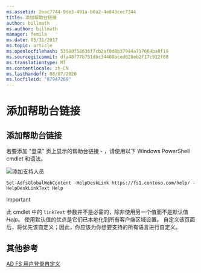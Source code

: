 ```yaml
---
ms.assetid: 2bac7744-9de3-491a-b0a2-4e843cec7344
title: 添加帮助台链接
author: billmath
ms.author: billmath
manager: femila
ms.date: 05/31/2017
ms.topic: article
ms.openlocfilehash: 53580f58636f7cb2af0d8b37944a717664ba0f19
ms.sourcegitcommit: dfa48f77b751dbc34409aced628eb2f17c912f08
ms.translationtype: MT
ms.contentlocale: zh-CN
ms.lasthandoff: 08/07/2020
ms.locfileid: "87947269"
---
```

# <a name="add-help-desk-link"></a>添加帮助台链接


## <a name="to-add-a-help-desk-link"></a>添加帮助台链接
若要添加 "登录" 页上显示的帮助台链接 \- ，请使用以下 Windows PowerShell cmdlet 和语法。

![添加支持人员](media/AD-FS-user-sign-in-customization/ADFS_Blue_Custom2.png)


`Set-AdfsGlobalWebContent -HelpDeskLink https://fs1.contoso.com/help/ -HelpDeskLinkText Help`


> [!IMPORTANT]
> 此 cmdlet 中的 `linkText` 参数并不是必需的，除非使用另一个值而不是默认值 *Help*。 使用默认值的优点是它们已本地化到所有客户端区域设置。 自定义该页面后，将优先该自定义；因此，你应该为你想要支持的所有语言进行自定义。


## <a name="additional-references"></a>其他参考
[AD FS 用户登录自定义](AD-FS-user-sign-in-customization.md)
